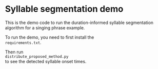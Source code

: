# Syllable segmentation demo

This is the demo code to run the duration-informed syllable segmentation
algorithm for a singing phrase example.

To run the demo, you need to first install the  
`requirements.txt`.

Then run  
`distribute_proposed_method.py`  
to see the detected syllable onset times.